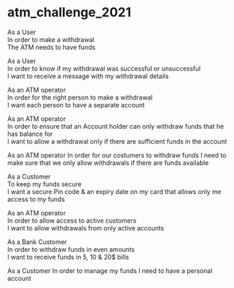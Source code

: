 # atm_challenge_2021
As a User       
In order to make a withdrawal      
The ATM needs to have funds

As a User               
In order to know if my withdrawal was successful or unsuccessful               
I want to receive a message with my withdrawal details

As an ATM operator          
In order for the right person to make a withdrawal            
I want each person to have a separate account

As an ATM operator           
In order to ensure that an Account holder can only withdraw funds that he has balance for           
I want to allow a withdrawal only if there are sufficient funds in the account

As an ATM operator
In order for our costumers to withdraw funds
I need to make sure that we only allow withdrawals if there are funds available

As a Customer              
To keep my funds secure             
I want a secure Pin code & an expiry date on my card that allows only me access to my funds

As an ATM operator             
In order to allow access to active customers             
I want to allow withdrawals from only active accounts

As a Bank Customer    
In order to withdraw funds in even amounts  
I want to receive funds in 5, 10 & 20$ bills

As a Customer
In order to manage my funds
I need to have a personal account